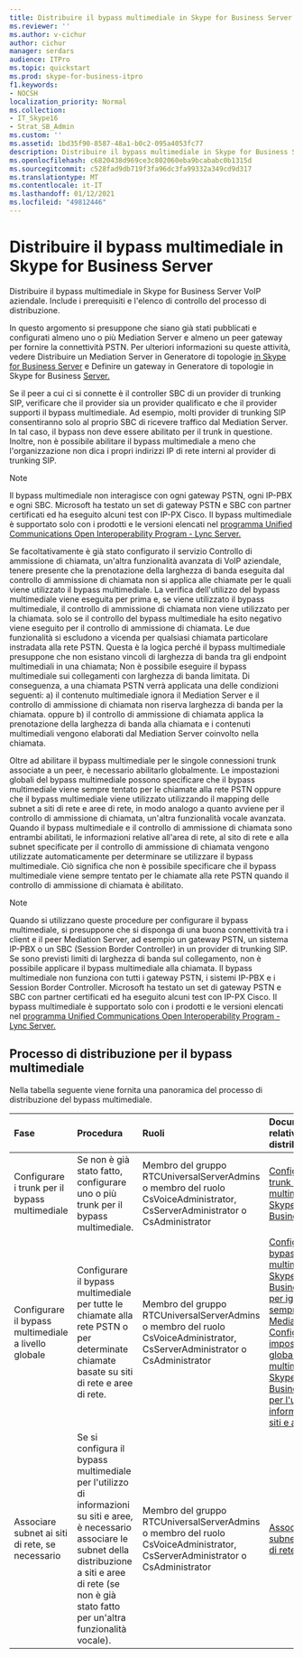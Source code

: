 ```yaml
---
title: Distribuire il bypass multimediale in Skype for Business Server
ms.reviewer: ''
ms.author: v-cichur
author: cichur
manager: serdars
audience: ITPro
ms.topic: quickstart
ms.prod: skype-for-business-itpro
f1.keywords:
- NOCSH
localization_priority: Normal
ms.collection:
- IT_Skype16
- Strat_SB_Admin
ms.custom: ''
ms.assetid: 1bd35f90-8587-48a1-b0c2-095a4053fc77
description: Distribuire il bypass multimediale in Skype for Business Server VoIP aziendale. Include i prerequisiti e l'elenco di controllo del processo di distribuzione.
ms.openlocfilehash: c6820438d969ce3c802060eba9bcababc0b1315d
ms.sourcegitcommit: c528fad9db719f3fa96dc3fa99332a349cd9d317
ms.translationtype: MT
ms.contentlocale: it-IT
ms.lasthandoff: 01/12/2021
ms.locfileid: "49812446"
---
```

# <a name="deploy-media-bypass-in-skype-for-business-server"></a>Distribuire il bypass multimediale in Skype for Business Server
 
Distribuire il bypass multimediale in Skype for Business Server VoIP aziendale. Include i prerequisiti e l'elenco di controllo del processo di distribuzione.
  
In questo argomento si presuppone che siano già stati pubblicati e configurati almeno uno o più Mediation Server e almeno un peer gateway per fornire la connettività PSTN. Per ulteriori informazioni su queste attività, vedere Distribuire un Mediation Server in Generatore di topologie [in Skype for Business Server](deploy-a-mediation-server.md) e Definire un gateway in Generatore di topologie in Skype for Business [Server.](define-a-gateway.md)
  
 Se il peer a cui ci si connette è il controller SBC di un provider di trunking SIP, verificare che il provider sia un provider qualificato e che il provider supporti il bypass multimediale. Ad esempio, molti provider di trunking SIP consentiranno solo al proprio SBC di ricevere traffico dal Mediation Server. In tal caso, il bypass non deve essere abilitato per il trunk in questione. Inoltre, non è possibile abilitare il bypass multimediale a meno che l'organizzazione non dica i propri indirizzi IP di rete interni al provider di trunking SIP.
  
> [!NOTE]
> Il bypass multimediale non interagisce con ogni gateway PSTN, ogni IP-PBX e ogni SBC. Microsoft ha testato un set di gateway PSTN e SBC con partner certificati ed ha eseguito alcuni test con IP-PX Cisco. Il bypass multimediale è supportato solo con i prodotti e le versioni elencati nel [programma Unified Communications Open Interoperability Program - Lync Server.](https://go.microsoft.com/fwlink/p/?linkId=214406) 
  
Se facoltativamente è già stato configurato il servizio Controllo di ammissione di chiamata, un'altra funzionalità avanzata di VoIP aziendale, tenere presente che la prenotazione della larghezza di banda eseguita dal controllo di ammissione di chiamata non si applica alle chiamate per le quali viene utilizzato il bypass multimediale. La verifica dell'utilizzo del bypass multimediale viene eseguita per prima e, se viene utilizzato il bypass multimediale, il controllo di ammissione di chiamata non viene utilizzato per la chiamata. solo se il controllo del bypass multimediale ha esito negativo viene eseguito per il controllo di ammissione di chiamata. Le due funzionalità si escludono a vicenda per qualsiasi chiamata particolare instradata alla rete PSTN. Questa è la logica perché il bypass multimediale presuppone che non esistano vincoli di larghezza di banda tra gli endpoint multimediali in una chiamata; Non è possibile eseguire il bypass multimediale sui collegamenti con larghezza di banda limitata. Di conseguenza, a una chiamata PSTN verrà applicata una delle condizioni seguenti: a) il contenuto multimediale ignora il Mediation Server e il controllo di ammissione di chiamata non riserva larghezza di banda per la chiamata. oppure b) il controllo di ammissione di chiamata applica la prenotazione della larghezza di banda alla chiamata e i contenuti multimediali vengono elaborati dal Mediation Server coinvolto nella chiamata.
  
Oltre ad abilitare il bypass multimediale per le singole connessioni trunk associate a un peer, è necessario abilitarlo globalmente. Le impostazioni globali del bypass multimediale possono specificare che il bypass multimediale viene sempre tentato per le chiamate alla rete PSTN oppure che il bypass multimediale viene utilizzato utilizzando il mapping delle subnet a siti di rete e aree di rete, in modo analogo a quanto avviene per il controllo di ammissione di chiamata, un'altra funzionalità vocale avanzata. Quando il bypass multimediale e il controllo di ammissione di chiamata sono entrambi abilitati, le informazioni relative all'area di rete, al sito di rete e alla subnet specificate per il controllo di ammissione di chiamata vengono utilizzate automaticamente per determinare se utilizzare il bypass multimediale. Ciò significa che non è possibile specificare che il bypass multimediale viene sempre tentato per le chiamate alla rete PSTN quando il controllo di ammissione di chiamata è abilitato.
  
> [!NOTE]
> Quando si utilizzano queste procedure per configurare il bypass multimediale, si presuppone che si disponga di una buona connettività tra i client e il peer Mediation Server, ad esempio un gateway PSTN, un sistema IP-PBX o un SBC (Session Border Controller) in un provider di trunking SIP. Se sono previsti limiti di larghezza di banda sul collegamento, non è possibile applicare il bypass multimediale alla chiamata. Il bypass multimediale non funziona con tutti i gateway PSTN, i sistemi IP-PBX e i Session Border Controller. Microsoft ha testato un set di gateway PSTN e SBC con partner certificati ed ha eseguito alcuni test con IP-PX Cisco. Il bypass multimediale è supportato solo con i prodotti e le versioni elencati nel [programma Unified Communications Open Interoperability Program - Lync Server.](https://go.microsoft.com/fwlink/p/?linkId=214406) 
  
## <a name="deployment-process-for-media-bypass"></a>Processo di distribuzione per il bypass multimediale

Nella tabella seguente viene fornita una panoramica del processo di distribuzione del bypass multimediale. 
  
|**Fase**|**Procedura**|**Ruoli**|**Documentazione relativa alla distribuzione**|
|:-----|:-----|:-----|:-----|
|Configurare i trunk per il bypass multimediale  <br/> |Se non è già stato fatto, configurare uno o più trunk per il bypass multimediale.  <br/> | Membro del gruppo RTCUniversalServerAdmins o membro del ruolo CsVoiceAdministrator, CsServerAdministrator o CsAdministrator <br/> |[Configurare un trunk con bypass multimediale in Skype for Business Server](configure-trunk-with-media-bypass.md) <br/> |
|Configurare il bypass multimediale a livello globale  <br/> |Configurare il bypass multimediale per tutte le chiamate alla rete PSTN o per determinate chiamate basate su siti di rete e aree di rete.  <br/> | Membro del gruppo RTCUniversalServerAdmins o membro del ruolo CsVoiceAdministrator, CsServerAdministrator o CsAdministrator <br/> |[Configurare il bypass multimediale in Skype for Business Server per ignorare sempre il Mediation Server](bypass-the-mediation-server.md) <br/> [Configurare le impostazioni globali di bypass multimediale in Skype for Business Server per l'utilizzo di informazioni su siti e aree](use-site-and-region-information.md) <br/> |
|Associare subnet ai siti di rete, se necessario  <br/> |Se si configura il bypass multimediale per l'utilizzo di informazioni su siti e aree, è necessario associare le subnet della distribuzione a siti e aree di rete (se non è già stato fatto per un'altra funzionalità vocale).  <br/> | Membro del gruppo RTCUniversalServerAdmins o membro del ruolo CsVoiceAdministrator, CsServerAdministrator o CsAdministrator <br/> |[Associare una subnet a un sito di rete](deploy-network.md#BKMK_AssociateSubnets) <br/> |
   

